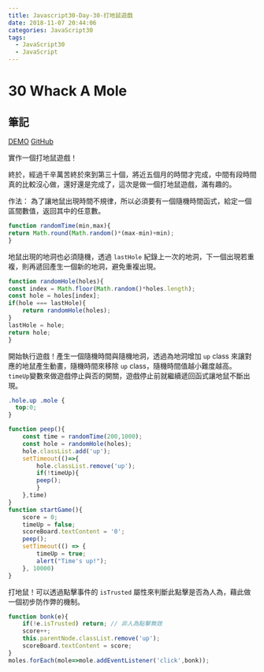 ```yaml
---
title: Javascript30-Day-30-打地鼠遊戲
date: 2018-11-07 20:44:06
categories: JavaScript30
tags:
  - JavaScript30
  - JavaScript
---
```


# 30 Whack A Mole

## 筆記

[DEMO](https://weiyuan1993.github.io/JavaScript30/30-Whack-A-Mole)
[GitHub](https://github.com/weiyuan1993/JavaScript30/tree/master/30-Whack-A-Mole)

實作一個打地鼠遊戲！
<!--more-->


終於，經過千辛萬苦終於來到第三十個，將近五個月的時間才完成，中間有段時間真的比較沒心做，還好還是完成了，這次是做一個打地鼠遊戲，滿有趣的。

作法：
為了讓地鼠出現時間不規律，所以必須要有一個隨機時間函式，給定一個區間數值，返回其中的任意數。

```javascript
function randomTime(min,max){
return Math.round(Math.random()*(max-min)+min);
}
```
地鼠出現的地洞也必須隨機，透過 `lastHole` 紀錄上一次的地洞，下一個出現若重複，則再遞回產生一個新的地洞，避免重複出現。

```javascript
function randomHole(holes){
const index = Math.floor(Math.random()*holes.length);
const hole = holes[index];
if(hole === lastHole){
    return randomHole(holes);
}
lastHole = hole;
return hole;
}
```

開始執行遊戲！產生一個隨機時間與隨機地洞，透過為地洞增加 `up` class 來讓對應的地鼠產生動畫，隨機時間來移除 `up` class，隨機時間值越小難度越高。`timeUp`變數來做遊戲停止與否的開關，遊戲停止前就繼續遞回函式讓地鼠不斷出現。

```css
.hole.up .mole {
  top:0;
}

```
```javascript
function peep(){
    const time = randomTime(200,1000);
    const hole = randomHole(holes);
    hole.classList.add('up');
    setTimeout(()=>{
        hole.classList.remove('up');
        if(!timeUp){
        peep();
        }
    },time)
}
function startGame(){
    score = 0;
    timeUp = false;
    scoreBoard.textContent = '0';
    peep();
    setTimeout(() => {
        timeUp = true;
        alert("Time's up!");
    }, 10000)
}
```

打地鼠！可以透過點擊事件的 `isTrusted` 屬性來判斷此點擊是否為人為，藉此做一個初步防作弊的機制。

```javascript
function bonk(e){
    if(!e.isTrusted) return; // 非人為點擊無效
    score++;
    this.parentNode.classList.remove('up');
    scoreBoard.textContent = score;
}
moles.forEach(mole=>mole.addEventListener('click',bonk));
```



